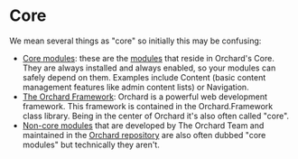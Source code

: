 # Core



We mean several things as "core" so initially this may be confusing:

- [Core modules](http://docs.orchardproject.net/Documentation/Builtin-Features#Coremodules): these are the [modules](Module) that reside in Orchard's Core. They are always installed and always enabled, so your modules can safely depend on them. Examples include Content (basic content management features like admin content lists) or Navigation.
- [The Orchard Framework](http://docs.orchardproject.net/Documentation/Source-code-organization#OrchardFrameworkProject): Orchard is a powerful web development framework. This framework is contained in the Orchard.Framework class library. Being in the center of Orchard it's also often called "core".
- [Non-core modules](http://docs.orchardproject.net/Documentation/Builtin-Features#Noncoremodules) that are developed by The Orchard Team and maintained in the [Orchard repository](https://orchard.codeplex.com/SourceControl/BrowseLatest) are also often dubbed "core modules" but technically they aren't.